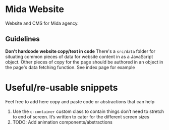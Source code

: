 # Mida Website
Website and CMS for Mida agency. 


## Guidelines

**Don't hardcode website copy/text in code**
There's a `src/data` folder for situating common pieces of data for website content in as a JavaScript object. Other pieces of copy for the page should be authored in an object in the page's data fetching function. See index page for example 


# Useful/re-usable snippets

Feel free to add here copy and paste code or abstractions that can help

1. Use the `c-container` custom class to contain things don’t need to stretch to end of screen. It’s written to cater for the different screen sizes
2. TODO: Add animation components/abstractions